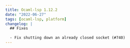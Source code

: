 ```yaml
---
title: Ocaml-lsp 1.12.2
date: "2022-06-27"
tags: [ocaml-lsp, platform]
changelog: |
  ## Fixes
  
  - Fix shutting down an already closed socket (#740)
---
```


